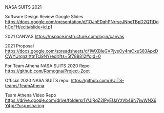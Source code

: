 NASA SUITS 2021

Software Design Review Google Slides https://docs.google.com/presentation/d/1OJhEDqhPNrrseJNpeTBpD2QTtDqhCoFH/edit#slide=id.p1

2021 CANVAS https://nspace.instructure.com/login/canvas

2021 Proposal https://docs.google.com/spreadsheets/d/1WXBIeGVPjyeOy4mCxuS83ApxDCWYUrqnziXtnTcl9NY/edit?ts=5f788812#gid=0

For Team Athena NASA SUITS 2020 Repo https://github.com/Romogna/Project-Zoot

Official 2020 NASA SUITS repo: https://github.com/SUITS-teams/TeamAthena

Team Athena Video Repo https://drive.google.com/drive/folders/1YUjRqZ2IPyEUaYzVb49N7jwWNX6Y4pjZ?usp=sharing

